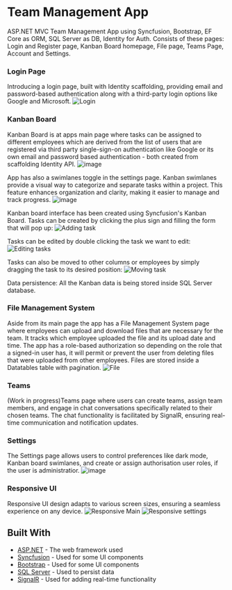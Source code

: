 # Team Management App

ASP.NET MVC Team Management App using Syncfusion, Bootstrap, EF Core as ORM, SQL Server as DB, Identity for Auth. Consists of these pages: Login and Register page, Kanban Board homepage, File page, Teams Page, Account and Settings.

### Login Page
Introducing a login page, built with Identity scaffolding, providing email and password-based authentication along with a third-party login options like Google and Microsoft.
![Login](https://github.com/stefank1995/team-management-app/assets/132662524/90afa63d-39bd-4795-a390-94563bc158f5)


### Kanban Board
Kanban Board is at apps main page where tasks can be assigned to different employees which are derived from the list of users that are registered via third party single-sign-on authentication like Google or its own email and password based authentication - both created from scaffolding Identity API.
![image](https://github.com/stefank1995/team-management-app/assets/132662524/3c7b930e-77c6-499e-b7e3-292fe8c20d8b)

App has also a swimlanes toggle in the settings page. Kanban swimlanes provide a visual way to categorize and separate tasks within a project. This feature enhances organization and clarity, making it easier to manage and track progress.
![image](https://github.com/stefank1995/team-management-app/assets/132662524/e8f23497-5a25-4b94-9919-056c46b939bc)



Kanban board interface has been created using Syncfusion's Kanban Board. Tasks can be created by clicking the plus sign and filling the form that will pop up:
![Adding task](https://github.com/stefank1995/team-management-app/assets/132662524/69776d0d-3cf2-4145-94cb-aecf32beba2b)

Tasks can be edited by double clicking the task we want to edit:
![Editing tasks](https://github.com/stefank1995/team-management-app/assets/132662524/f8c0694e-c49e-4274-81d4-eeecc804ca9c)


Tasks can also be moved to other columns or employees by simply dragging the task to its desired position:
![Moving task](https://github.com/stefank1995/team-management-app/assets/132662524/b29da5b0-258c-4cc7-8c77-c6a325bca139)

Data persistence: All the Kanban data is being stored inside SQL Server database.

### File Management System
Aside from its main page the app has a File Management System page where employees can upload and download files that are necessary for the team. It tracks which employee uploaded the file and its upload date and time. The app has a role-based authorization so depending on the role that a signed-in user has, it will permit or prevent the user from deleting files that were uploaded from other employees. Files are stored inside a Datatables table with pagination.
![File](https://github.com/stefank1995/team-management-app/assets/132662524/af41838d-1a9e-4389-a303-905c460be8a7)

### Teams
(Work in progress)Teams page where users can create teams, assign team members, and engage in chat conversations specifically related to their chosen teams. The chat functionality is facilitated by SignalR, ensuring real-time communication and notification updates.

### Settings
The Settings page allows users to control preferences like dark mode, Kanban board swimlanes, and create or assign authorisation user roles, if the user is administratior.
![image](https://github.com/stefank1995/team-management-app/assets/132662524/3ef78f21-d3c3-4778-a14d-bde4cc097267)

### Responsive UI
Responsive UI design adapts to various screen sizes, ensuring a seamless experience on any device.
![Responsive Main](https://github.com/stefank1995/team-management-app/assets/132662524/097bdda3-3282-43d7-8168-e59dd298b9a4)
![Responsive settings](https://github.com/stefank1995/team-management-app/assets/132662524/19ea3773-657f-4af8-8dcb-73cc2509bfaf)

## Built With

* [ASP.NET](https://dotnet.microsoft.com/en-us/apps/aspnet) - The web framework used
* [Syncfusion](https://www.syncfusion.com/) - Used for some UI components
* [Bootstrap](https://getbootstrap.com/) - Used for some UI components
* [SQL Server](https://www.microsoft.com/en-us/sql-server/sql-server-downloads) - Used to persist data
* [SignalR](https://dotnet.microsoft.com/en-us/apps/aspnet/signalr) - Used for adding real-time functionality




